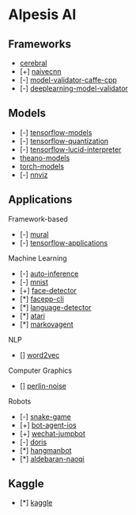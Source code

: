 Alpesis AI
==============================================================================


Frameworks
------------------------------------------------------------------------------

- [cerebral](https://github.com/alpesis-ai/cerebral)
- [+] [naivecnn](https://github.com/alpesis-ai/naivecnn)
- [-] [model-validator-caffe-cpp](https://github.com/alpesis-ai/model-validator-caffe-cpp)
- [-] [deeplearning-model-validator](https://github.com/alpesis-ai/deeplearning-model-validator)


Models
------------------------------------------------------------------------------

- [-] [tensorflow-models](https://github.com/alpesis-ai/tensorflow-models)
- [-] [tensorflow-quantization](https://github.com/alpesis-ai/tensorflow-quantization)
- [-] [tensorflow-lucid-interpreter](https://github.com/alpesis-ai/tensorflow-lucid-interpreter)
- [theano-models](https://github.com/alpesis-ai/theano-models)
- [torch-models](https://github.com/alpesis-ai/torch-models)
- [-] [nnviz](https://github.com/alpesis-ai/nnviz)


Applications
------------------------------------------------------------------------------

Framework-based

- [-] [mural](https://github.com/alpesis-ai/mural.git)
- [-] [tensorflow-applications](https://github.com/alpesis-ai/tensorflow-applications)

Machine Learning

- [-] [auto-inference](https://github.com/alpesis-ai/auto-inference)
- [-] [mnist](https://github.com/alpesis-ai/mnist)
- [+] [face-detector](https://github.com/alpesis-ai/face-detector)
- [*] [facepp-cli](https://github.com/alpesis-ai/facepp-cli)
- [*] [language-detector](https://github.com/alpesis-ai/language-detector)
- [*] [atari](https://github.com/alpesis-ai/atari)
- [*] [markovagent](https://github.com/alpesis-ai/markovagent)

NLP

- [] [word2vec](https://github.com/alpesis-ai/word2vec.git)

Computer Graphics

- [] [perlin-noise](https://github.com/alpesis-ai/perlin-noise)

Robots

- [-] [snake-game](https://github.com/alpesis-ai/snake-game)
- [+] [bot-agent-ios](https://github.com/alpesis-ai/bot-agent-ios)
- [+] [wechat-jumpbot](https://github.com/alpesis-ai/wechat-jumpbot)
- [-] [doris](https://github.com/alpesis-ai/doris)
- [*] [hangmanbot](https://github.com/alpesis-ai/hangmanbot)
- [*] [aldebaran-naoqi](https://github.com/alpesis-ai/aldebaran-naoqi)

Kaggle
------------------------------------------------------------------------------

- [*] [kaggle](https://github.com/alpesis-ai/kaggle)
